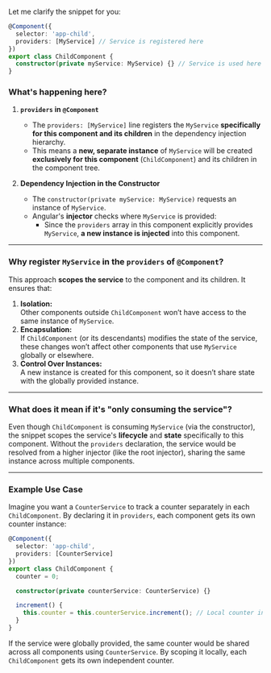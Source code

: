 Let me clarify the snippet for you:

```typescript
@Component({
  selector: 'app-child',
  providers: [MyService] // Service is registered here
})
export class ChildComponent {
  constructor(private myService: MyService) {} // Service is used here
}
```

### **What's happening here?**

1. **`providers` in `@Component`**
   - The `providers: [MyService]` line registers the `MyService` **specifically for this component and its children** in the dependency injection hierarchy.
   - This means a **new, separate instance** of `MyService` will be created **exclusively for this component** (`ChildComponent`) and its children in the component tree.

2. **Dependency Injection in the Constructor**
   - The `constructor(private myService: MyService)` requests an instance of `MyService`.
   - Angular's **injector** checks where `MyService` is provided:
     - Since the `providers` array in this component explicitly provides `MyService`, **a new instance is injected** into this component.

---

### **Why register `MyService` in the `providers` of `@Component`?**

This approach **scopes the service** to the component and its children. It ensures that:
1. **Isolation:**  
   Other components outside `ChildComponent` won’t have access to the same instance of `MyService`.
2. **Encapsulation:**  
   If `ChildComponent` (or its descendants) modifies the state of the service, these changes won’t affect other components that use `MyService` globally or elsewhere.
3. **Control Over Instances:**  
   A new instance is created for this component, so it doesn’t share state with the globally provided instance.

---

### **What does it mean if it's "only consuming the service"?**
Even though `ChildComponent` is consuming `MyService` (via the constructor), the snippet scopes the service's **lifecycle** and **state** specifically to this component. Without the `providers` declaration, the service would be resolved from a higher injector (like the root injector), sharing the same instance across multiple components.

---

### **Example Use Case**
Imagine you want a `CounterService` to track a counter separately in each `ChildComponent`. By declaring it in `providers`, each component gets its own counter instance:

```typescript
@Component({
  selector: 'app-child',
  providers: [CounterService]
})
export class ChildComponent {
  counter = 0;

  constructor(private counterService: CounterService) {}

  increment() {
    this.counter = this.counterService.increment(); // Local counter instance
  }
}
```

If the service were globally provided, the same counter would be shared across all components using `CounterService`. By scoping it locally, each `ChildComponent` gets its own independent counter.